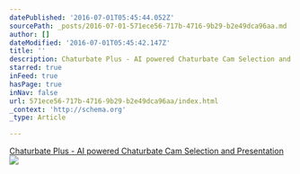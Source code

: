 ```yaml
---
datePublished: '2016-07-01T05:45:44.052Z'
sourcePath: _posts/2016-07-01-571ece56-717b-4716-9b29-b2e49dca96aa.md
author: []
dateModified: '2016-07-01T05:45:42.147Z'
title: ''
description: Chaturbate Plus - AI powered Chaturbate Cam Selection and Presentation
starred: true
inFeed: true
hasPage: true
inNav: false
url: 571ece56-717b-4716-9b29-b2e49dca96aa/index.html
_context: 'http://schema.org'
_type: Article

---
```

[Chaturbate Plus - AI powered Chaturbate Cam Selection and Presentation][0]
![](https://the-grid-user-content.s3-us-west-2.amazonaws.com/820b0a5e-5694-425c-a6d2-5182d74d8286.jpg)

[0]: https://chaturbate.plus/
